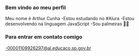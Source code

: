 ### Bem vindo ao meu perfil
Meu nome é Arthur Cunha
-Estou estudando no #Alura 
-Estou desenvolvendo na linguagem JavaScript
-Sou palmeiras 💚🤍

### Para entrar em contato comigo 

-00001109926297@al.educaco.sp.gov.br
